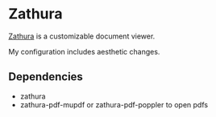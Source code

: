 # Zathura
[Zathura](https://pwmt.org/projects/zathura) is a customizable document viewer.

My configuration includes aesthetic changes.



## Dependencies
- zathura
- zathura-pdf-mupdf or zathura-pdf-poppler to open pdfs
